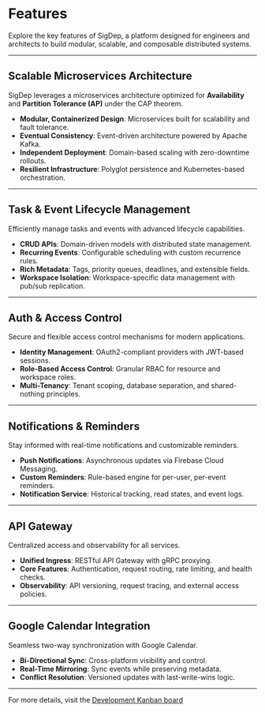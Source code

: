 # Features

Explore the key features of SigDep, a platform designed for engineers and architects to build modular, scalable, and composable distributed systems.

---

## Scalable Microservices Architecture

SigDep leverages a microservices architecture optimized for **Availability** and **Partition Tolerance (AP)** under the CAP theorem.

- **Modular, Containerized Design**: Microservices built for scalability and fault tolerance.  
- **Eventual Consistency**: Event-driven architecture powered by Apache Kafka.  
- **Independent Deployment**: Domain-based scaling with zero-downtime rollouts.  
- **Resilient Infrastructure**: Polyglot persistence and Kubernetes-based orchestration.

---

## Task & Event Lifecycle Management

Efficiently manage tasks and events with advanced lifecycle capabilities.

- **CRUD APIs**: Domain-driven models with distributed state management.  
- **Recurring Events**: Configurable scheduling with custom recurrence rules.  
- **Rich Metadata**: Tags, priority queues, deadlines, and extensible fields.  
- **Workspace Isolation**: Workspace-specific data management with pub/sub replication.

---

## Auth & Access Control

Secure and flexible access control mechanisms for modern applications.

- **Identity Management**: OAuth2-compliant providers with JWT-based sessions.  
- **Role-Based Access Control**: Granular RBAC for resource and workspace roles.  
- **Multi-Tenancy**: Tenant scoping, database separation, and shared-nothing principles.

---

## Notifications & Reminders

Stay informed with real-time notifications and customizable reminders.

- **Push Notifications**: Asynchronous updates via Firebase Cloud Messaging.  
- **Custom Reminders**: Rule-based engine for per-user, per-event reminders.  
- **Notification Service**: Historical tracking, read states, and event logs.

---

## API Gateway

Centralized access and observability for all services.

- **Unified Ingress**: RESTful API Gateway with gRPC proxying.  
- **Core Features**: Authentication, request routing, rate limiting, and health checks.  
- **Observability**: API versioning, request tracing, and external access policies.

---

## Google Calendar Integration

Seamless two-way synchronization with Google Calendar.

- **Bi-Directional Sync**: Cross-platform visibility and control.  
- **Real-Time Mirroring**: Sync events while preserving metadata.  
- **Conflict Resolution**: Versioned updates with last-write-wins logic.

---

For more details, visit the [Development Kanban board](https://traveling-quilt-2f7.notion.site/SigDep-1dad7ad4001780aa9ecbde0b6c843a40)
